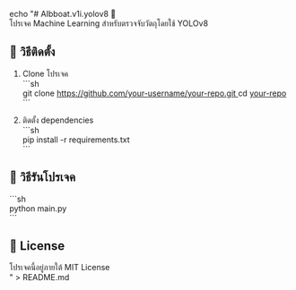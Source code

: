 echo "# AIbboat.v1i.yolov8 🚀  
โปรเจค Machine Learning สำหรับตรวจจับวัตถุโดยใช้ YOLOv8  

## 📌 วิธีติดตั้ง  
1. Clone โปรเจค  
   \`\`\`sh  
   git clone [https://github.com/your-username/your-repo.git  ](https://github.com/xaviousfelix/ML-Project-Nonthawat/tree/main)
   cd [your-repo](https://github.com/xaviousfelix/ML-Project-Nonthawat/tree/main)  
   \`\`\`  

2. ติดตั้ง dependencies  
   \`\`\`sh  
   pip install -r requirements.txt  
   \`\`\`  

## 🚀 วิธีรันโปรเจค  
\`\`\`sh  
python main.py  
\`\`\`  

## 📜 License  
โปรเจคนี้อยู่ภายใต้ MIT License  
" > README.md
